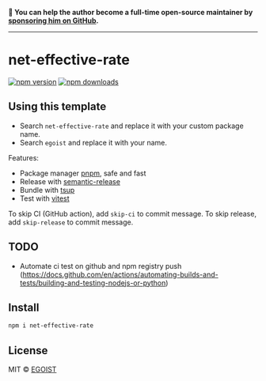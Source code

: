 **💛 You can help the author become a full-time open-source maintainer by [sponsoring him on GitHub](https://github.com/sponsors/egoist).**

---

# net-effective-rate

[![npm version](https://badgen.net/npm/v/net-effective-rate)](https://npm.im/net-effective-rate) [![npm downloads](https://badgen.net/npm/dm/net-effective-rate)](https://npm.im/net-effective-rate)

## Using this template

- Search `net-effective-rate` and replace it with your custom package name.
- Search `egoist` and replace it with your name.

Features:

- Package manager [pnpm](https://pnpm.js.org/), safe and fast
- Release with [semantic-release](https://npm.im/semantic-release)
- Bundle with [tsup](https://github.com/egoist/tsup)
- Test with [vitest](https://vitest.dev)

To skip CI (GitHub action), add `skip-ci` to commit message. To skip release, add `skip-release` to commit message.

## TODO
- Automate ci test on github and npm registry push (https://docs.github.com/en/actions/automating-builds-and-tests/building-and-testing-nodejs-or-python)

## Install

```bash
npm i net-effective-rate
```

## License

MIT &copy; [EGOIST](https://github.com/sponsors/egoist)
